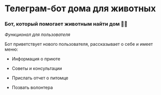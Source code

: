 # Телеграм-бот дома для животных #

### Бот, который помогает животным найти дом 🐶🐱 ###

*Функционал для пользователя*

Бот приветствует нового пользователя, рассказывает о себе и имеет меню:

- Информация о приюте

- Советы и консультации

- Прислать отчет о питомце

- Позвать волонтера
